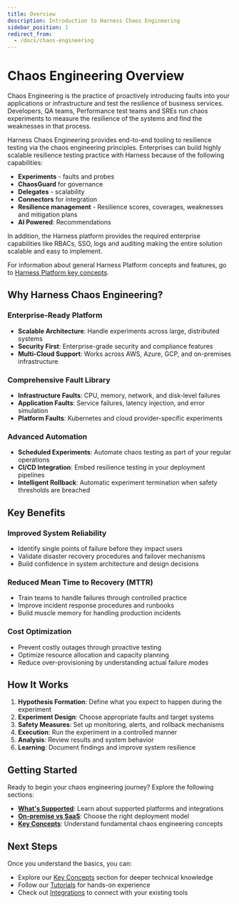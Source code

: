 ```yaml
---
title: Overview
description: Introduction to Harness Chaos Engineering
sidebar_position: 1
redirect_from:
  - /docs/chaos-engineering
---
```


# Chaos Engineering Overview

Chaos Engineering is the practice of proactively introducing faults into your applications or infrastructure and test the resilience of business services. Developers, QA teams, Performance test teams and SREs run chaos experiments to measure the resilience of the systems and find the weaknesses in that process.

Harness Chaos Engineering provides end-to-end tooling to resilience testing via the chaos engineering principles. Enterprises can build highly scalable resilience testing practice with Harness because of the following capabilities:

- **Experiments** - faults and probes
- **ChaosGuard** for governance
- **Delegates** - scalability
- **Connectors** for integration
- **Resilience management** - Resilience scores, coverages, weaknesses and mitigation plans
- **AI Powered**: Recommendations


In addition, the Harness platform provides the required enterprise capabilities like RBACs, SSO, logs and auditing making the entire solution scalable and easy to implement.

For information about general Harness Platform concepts and features, go to [Harness Platform key concepts](/docs/platform/get-started/key-concepts).

## Why Harness Chaos Engineering?

### Enterprise-Ready Platform
- **Scalable Architecture**: Handle experiments across large, distributed systems
- **Security First**: Enterprise-grade security and compliance features
- **Multi-Cloud Support**: Works across AWS, Azure, GCP, and on-premises infrastructure

### Comprehensive Fault Library
- **Infrastructure Faults**: CPU, memory, network, and disk-level failures
- **Application Faults**: Service failures, latency injection, and error simulation
- **Platform Faults**: Kubernetes and cloud provider-specific experiments

### Advanced Automation
- **Scheduled Experiments**: Automate chaos testing as part of your regular operations
- **CI/CD Integration**: Embed resilience testing in your deployment pipelines
- **Intelligent Rollback**: Automatic experiment termination when safety thresholds are breached

## Key Benefits

### Improved System Reliability
- Identify single points of failure before they impact users
- Validate disaster recovery procedures and failover mechanisms
- Build confidence in system architecture and design decisions

### Reduced Mean Time to Recovery (MTTR)
- Train teams to handle failures through controlled practice
- Improve incident response procedures and runbooks
- Build muscle memory for handling production incidents

### Cost Optimization
- Prevent costly outages through proactive testing
- Optimize resource allocation and capacity planning
- Reduce over-provisioning by understanding actual failure modes

## How It Works

1. **Hypothesis Formation**: Define what you expect to happen during the experiment
2. **Experiment Design**: Choose appropriate faults and target systems
3. **Safety Measures**: Set up monitoring, alerts, and rollback mechanisms
4. **Execution**: Run the experiment in a controlled manner
5. **Analysis**: Review results and system behavior
6. **Learning**: Document findings and improve system resilience

## Getting Started

Ready to begin your chaos engineering journey? Explore the following sections:

- **[What's Supported](./whats-supported)**: Learn about supported platforms and integrations
- **[On-premise vs SaaS](./on-premise-vs-saas)**: Choose the right deployment model
- **[Key Concepts](./key-concepts)**: Understand fundamental chaos engineering concepts

## Next Steps

Once you understand the basics, you can:
- Explore our [Key Concepts](./key-concepts) section for deeper technical knowledge
- Follow our [Tutorials](./tutorials) for hands-on experience
- Check out [Integrations](./integrations/cicd/jenkins) to connect with your existing tools
